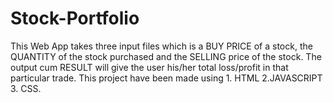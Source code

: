 # Stock-Portfolio
This Web App takes three input files which is a BUY PRICE of a stock, the QUANTITY of the stock purchased and the SELLING price of the stock. The output cum RESULT will give 
the user his/her total loss/profit in that particular trade. This project have been made using 1. HTML 2.JAVASCRIPT 3. CSS.
